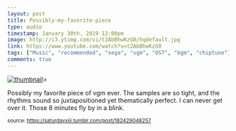 ```yaml
---
layout: post
title: Possibly-my-favorite-piece
type: audio
timestamp: January 30th, 2019 12:00pm
image: http://i3.ytimg.com/vi/t2AbBhwKzG0/hqdefault.jpg
link: https://www.youtube.com/watch?v=t2AbBhwKzG0
tags: ["Music", "recommended", "sega", "vgm", "OST", "bgm", "chiptune"]
comments: true
---
```

[![thumbnail](http://i3.ytimg.com/vi/t2AbBhwKzG0/hqdefault.jpg)](https://www.youtube.com/watch?v=t2AbBhwKzG0)>
    
Possibly my favorite piece of vgm ever.  The samples are so tight, and the rhythms sound so juxtapositioned yet thematically perfect.  I can never get over it.  Those 8 minutes fly by in a blink.
 
  
<small>source: https://saturdayxiii.tumblr.com/post/182429048257</small>